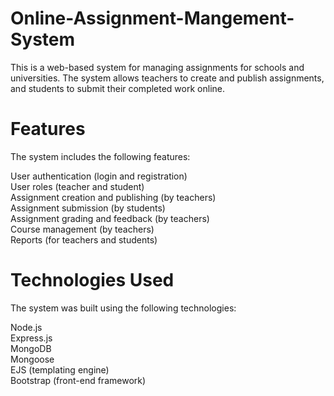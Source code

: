 # Online-Assignment-Mangement-System
This is a web-based system for managing assignments for schools and universities. The system allows teachers to create and publish assignments, and students to submit their completed work online.

# Features
The system includes the following features:

User authentication (login and registration)<br>
User roles (teacher and student) <br>
Assignment creation and publishing (by teachers) <br>
Assignment submission (by students) <br>
Assignment grading and feedback (by teachers) <br>
Course management (by teachers) <br>
Reports (for teachers and students) <br>

# Technologies Used
The system was built using the following technologies:

Node.js <br>
Express.js <br>
MongoDB <br>
Mongoose <br>
EJS (templating engine) <br>
Bootstrap (front-end framework) <br>
